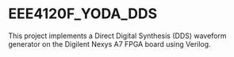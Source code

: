 # EEE4120F_YODA_DDS
This project implements a Direct Digital Synthesis (DDS) waveform generator on the Digilent Nexys A7 FPGA board using Verilog.
